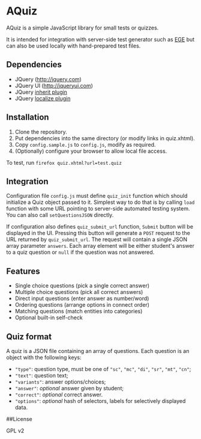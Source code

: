 # AQuiz

AQuiz is a simple JavaScript library for small tests or quizzes.

It is intended for integration with server-side test generator
such as [EGE](http://github.com/klenin/EGE)
but can also be used locally with hand-prepared test files.

## Dependencies
* JQuery (http://jquery.com)
* JQuery UI (http://jqueryui.com)
* JQuery [inherit plugin](https://github.com/dfilatov/jquery-plugins/tree/master/src/jquery.inherit)
* JQuery [localize plugin](https://github.com/coderifous/jquery-localize)

## Installation
1. Clone the repository.
2. Put dependencies into the same directory (or modify links in quiz.xhtml).
3. Copy `config.sample.js` to `config.js`, modify as required.
4. (Optionally) configure your browser to allow local file access.

To test, run `firefox quiz.xhtml?url=test.quiz`

## Integration
Configuration file `config.js` must define `quiz_init` function
which should initialize a Quiz object passed to it.
Simplest way to do that is by calling `load` function with some URL
pointing to server-side automated testing system.
You can also call `setQuestionsJSON` directly.

If configuration also defines `quiz_submit_url` function,
`Submit` button will be displayed in the UI.
Pressing this button will generate a `POST` request to the URL returned by `quiz_submit_url`.
The request will contain a single JSON array parameter `answers`.
Each array element will be either student's
answer to a quiz question or `null` if the question was not answered.

## Features
* Single choice questions (pick a single correct answer)
* Multiple choice questions (pick all correct answers)
* Direct input questions (enter answer as number/word)
* Ordering questions (arrange options in connect order)
* Matching questions (match entities into categories)
* Optional built-in self-check

## Quiz format
A quiz is a JSON file containing an array of questions.
Each question is an object with the following keys:
* `"type"`: question type, must be one of `"sc"`, `"mc"`, `"di"`, `"sr"`, `"mt"`, `"cn"`;
* `"text"`: question text;
* `"variants"`: answer options/choices;
* `"answer"`: *optional* answer given by student;
* `"correct"`: *optional* correct answer.
* `"options"`: *optional* hash of selectors, labels for selectively displayed data.

##License

GPL v2
